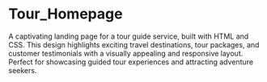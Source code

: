 # Tour_Homepage
A captivating landing page for a tour guide service, built with HTML and CSS. This design highlights exciting travel destinations, tour packages, and customer testimonials with a visually appealing and responsive layout. Perfect for showcasing guided tour experiences and attracting adventure seekers.
